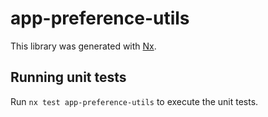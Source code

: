# app-preference-utils

This library was generated with [Nx](https://nx.dev).

## Running unit tests

Run `nx test app-preference-utils` to execute the unit tests.
